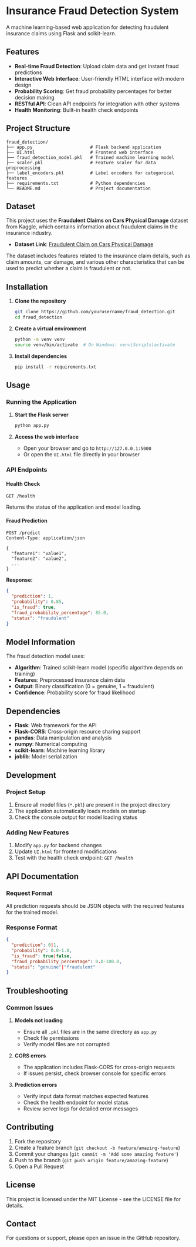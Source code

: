# Insurance Fraud Detection System

A machine learning-based web application for detecting fraudulent insurance claims using Flask and scikit-learn.

## Features

- **Real-time Fraud Detection**: Upload claim data and get instant fraud predictions
- **Interactive Web Interface**: User-friendly HTML interface with modern design
- **Probability Scoring**: Get fraud probability percentages for better decision making
- **RESTful API**: Clean API endpoints for integration with other systems
- **Health Monitoring**: Built-in health check endpoints

## Project Structure

```
fraud_detection/
├── app.py                      # Flask backend application
├── UI.html                     # Frontend web interface
├── fraud_detection_model.pkl   # Trained machine learning model
├── scaler.pkl                  # Feature scaler for data preprocessing
├── label_encoders.pkl          # Label encoders for categorical features
├── requirements.txt            # Python dependencies
└── README.md                   # Project documentation
```

## Dataset

This project uses the **Fraudulent Claims on Cars Physical Damage** dataset from Kaggle, which contains information about fraudulent claims in the insurance industry.

- **Dataset Link**: [Fraudulent Claim on Cars Physical Damage](https://www.kaggle.com/datasets/surekharamireddy/fraudulent-claim-on-cars-physical-damage)

The dataset includes features related to the insurance claim details, such as claim amounts, car damage, and various other characteristics that can be used to predict whether a claim is fraudulent or not.

## Installation

1. **Clone the repository**
   ```bash
   git clone https://github.com/yourusername/fraud_detection.git
   cd fraud_detection
   ```

2. **Create a virtual environment**
   ```bash
   python -m venv venv
   source venv/bin/activate  # On Windows: venv\Scripts\activate
   ```

3. **Install dependencies**
   ```bash
   pip install -r requirements.txt
   ```

## Usage

### Running the Application

1. **Start the Flask server**
   ```bash
   python app.py
   ```

2. **Access the web interface**
   - Open your browser and go to `http://127.0.0.1:5000`
   - Or open the `UI.html` file directly in your browser

### API Endpoints

#### Health Check
```http
GET /health
```
Returns the status of the application and model loading.

#### Fraud Prediction
```http
POST /predict
Content-Type: application/json

{
  "feature1": "value1",
  "feature2": "value2",
  ...
}
```

**Response:**
```json
{
  "prediction": 1,
  "probability": 0.85,
  "is_fraud": true,
  "fraud_probability_percentage": 85.0,
  "status": "fraudulent"
}
```

## Model Information

The fraud detection model uses:
- **Algorithm**: Trained scikit-learn model (specific algorithm depends on training)
- **Features**: Preprocessed insurance claim data
- **Output**: Binary classification (0 = genuine, 1 = fraudulent)
- **Confidence**: Probability score for fraud likelihood

## Dependencies

- **Flask**: Web framework for the API
- **Flask-CORS**: Cross-origin resource sharing support
- **pandas**: Data manipulation and analysis
- **numpy**: Numerical computing
- **scikit-learn**: Machine learning library
- **joblib**: Model serialization

## Development

### Project Setup
1. Ensure all model files (`*.pkl`) are present in the project directory
2. The application automatically loads models on startup
3. Check the console output for model loading status

### Adding New Features
1. Modify `app.py` for backend changes
2. Update `UI.html` for frontend modifications
3. Test with the health check endpoint: `GET /health`

## API Documentation

### Request Format
All prediction requests should be JSON objects with the required features for the trained model.

### Response Format
```json
{
  "prediction": 0|1,
  "probability": 0.0-1.0,
  "is_fraud": true|false,
  "fraud_probability_percentage": 0.0-100.0,
  "status": "genuine"|"fraudulent"
}
```

## Troubleshooting

### Common Issues

1. **Models not loading**
   - Ensure all `.pkl` files are in the same directory as `app.py`
   - Check file permissions
   - Verify model files are not corrupted

2. **CORS errors**
   - The application includes Flask-CORS for cross-origin requests
   - If issues persist, check browser console for specific errors

3. **Prediction errors**
   - Verify input data format matches expected features
   - Check the health endpoint for model status
   - Review server logs for detailed error messages

## Contributing

1. Fork the repository
2. Create a feature branch (`git checkout -b feature/amazing-feature`)
3. Commit your changes (`git commit -m 'Add some amazing feature'`)
4. Push to the branch (`git push origin feature/amazing-feature`)
5. Open a Pull Request

## License

This project is licensed under the MIT License - see the LICENSE file for details.

## Contact

For questions or support, please open an issue in the GitHub repository.
